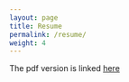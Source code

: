 ```yaml
---
layout: page
title: Resume
permalink: /resume/
weight: 4
---
```


The pdf version is linked [here](https://drive.google.com/file/d/1lPWL3GVjjlJoM8H0aWjFhu1nimgDIOeu/view?usp=sharing)

